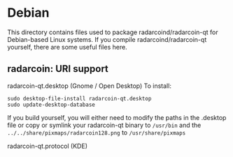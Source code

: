 
Debian
====================
This directory contains files used to package radarcoind/radarcoin-qt
for Debian-based Linux systems. If you compile radarcoind/radarcoin-qt yourself, there are some useful files here.

## radarcoin: URI support ##


radarcoin-qt.desktop  (Gnome / Open Desktop)
To install:

	sudo desktop-file-install radarcoin-qt.desktop
	sudo update-desktop-database

If you build yourself, you will either need to modify the paths in
the .desktop file or copy or symlink your radarcoin-qt binary to `/usr/bin`
and the `../../share/pixmaps/radarcoin128.png` to `/usr/share/pixmaps`

radarcoin-qt.protocol (KDE)

